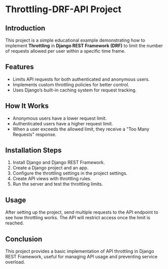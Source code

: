 # Throttling-DRF-API Project

## Introduction
This project is a simple educational example demonstrating how to implement **Throttling** in **Django REST Framework (DRF)** to limit the number of requests allowed per user within a specific time frame.

## Features
- Limits API requests for both authenticated and anonymous users.
- Implements custom throttling policies for better control.
- Uses Django’s built-in caching system for request tracking.

## How It Works
- Anonymous users have a lower request limit.
- Authenticated users have a higher request limit.
- When a user exceeds the allowed limit, they receive a "Too Many Requests" response.

## Installation Steps
1. Install Django and Django REST Framework.
2. Create a Django project and an app.
3. Configure the throttling settings in the project settings.
4. Create API views with throttling rules.
5. Run the server and test the throttling limits.

## Usage
After setting up the project, send multiple requests to the API endpoint to see how throttling works. The API will restrict access once the limit is reached.

## Conclusion
This project provides a basic implementation of API throttling in Django REST Framework, useful for managing API usage and preventing service overload.

